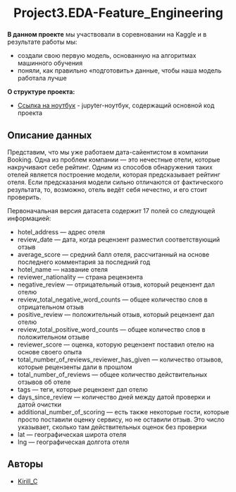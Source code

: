 # <center> Project3.EDA-Feature_Engineering </center>

###


**В данном проекте** мы участвовали в соревновании на Kaggle и в результате работы мы:
* создали свою первую модель, основанную на алгоритмах машинного обучения
* поняли, как правильно «подготовить» данные, чтобы наша модель работала лучше

**О структуре проекта:**
* [Ссылка на ноутбук](https://www.kaggle.com/code/kirillc94/project-3-eda-feature-engineering-by-kirill-c) - jupyter-ноутбук, содержащий основной код проекта


## Описание данных
Представим, что мы уже работаем дата-сайентистом в компании Booking. Одна из проблем компании — это нечестные отели, которые накручивают себе рейтинг. Одним из способов обнаружения таких отелей является построение модели, которая предсказывает рейтинг отеля. Если предсказания модели сильно отличаются от фактического результата, то, возможно, отель ведёт себя нечестно, и его стоит проверить.

Первоначальная версия датасета содержит 17 полей со следующей информацией:
* hotel_address — адрес отеля
* review_date — дата, когда рецензент разместил соответствующий отзыв
* average_score — средний балл отеля, рассчитанный на основе последнего комментария за последний год
* hotel_name — название отеля
* reviewer_nationality — страна рецензента
* negative_review — отрицательный отзыв, который рецензент дал отелю
* review_total_negative_word_counts — общее количество слов в отрицательном отзыв
* positive_review — положительный отзыв, который рецензент дал отелю
* review_total_positive_word_counts — общее количество слов в положительном отзыве
* reviewer_score — оценка, которую рецензент поставил отелю на основе своего опыта
* total_number_of_reviews_reviewer_has_given — количество отзывов, которые рецензенты дали в прошлом
* total_number_of_reviews — общее количество действительных отзывов об отеле
* tags — теги, которые рецензент дал отелю
* days_since_review — количество дней между датой проверки и датой очистки
* additional_number_of_scoring — есть также некоторые гости, которые просто поставили оценку сервису, но не оставили отзыв. Это число указывает, сколько там действительных оценок без проверки
* lat — географическая широта отеля
* lng — географическая долгота отеля
  
## Авторы

* [Kirill_C](https://t.me/kirill_c_94)
